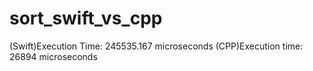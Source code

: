 # sort_swift_vs_cpp

(Swift)Execution Time: 245535.167 microseconds
(CPP)Execution time: 26894 microseconds
